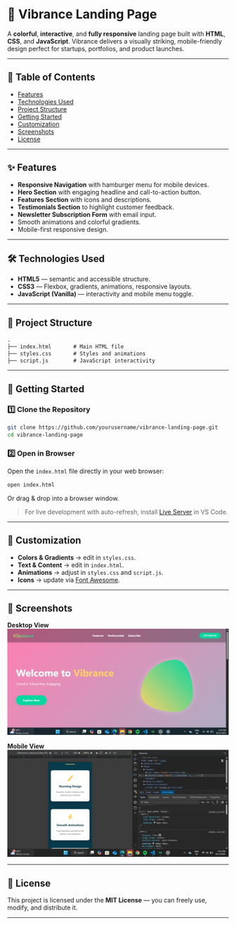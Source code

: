 # 🎨 Vibrance Landing Page

A **colorful**, **interactive**, and **fully responsive** landing page built with **HTML**, **CSS**, and **JavaScript**.
Vibrance delivers a visually striking, mobile-friendly design perfect for startups, portfolios, and product launches.

---

## 📖 Table of Contents

* [Features](#-features)
* [Technologies Used](#-technologies-used)
* [Project Structure](#-project-structure)
* [Getting Started](#-getting-started)
* [Customization](#-customization)
* [Screenshots](#-screenshots)
* [License](#-license)

---

## ✨ Features

* **Responsive Navigation** with hamburger menu for mobile devices.
* **Hero Section** with engaging headline and call-to-action button.
* **Features Section** with icons and descriptions.
* **Testimonials Section** to highlight customer feedback.
* **Newsletter Subscription Form** with email input.
* Smooth animations and colorful gradients.
* Mobile-first responsive design.

---

## 🛠 Technologies Used

* **HTML5** — semantic and accessible structure.
* **CSS3** — Flexbox, gradients, animations, responsive layouts.
* **JavaScript (Vanilla)** — interactivity and mobile menu toggle.
  

---

## 📂 Project Structure

```
.
├── index.html       # Main HTML file
├── styles.css       # Styles and animations
├── script.js        # JavaScript interactivity

```

---

## 🚀 Getting Started

### 1️⃣ Clone the Repository

```bash
git clone https://github.com/yourusername/vibrance-landing-page.git
cd vibrance-landing-page
```

### 2️⃣ Open in Browser

Open the `index.html` file directly in your web browser:

```bash
open index.html
```

Or drag & drop into a browser window.

> For live development with auto-refresh, install [Live Server](https://marketplace.visualstudio.com/items?itemName=ritwickdey.LiveServer) in VS Code.

---

## 🎨 Customization

* **Colors & Gradients** → edit in `styles.css`.
* **Text & Content** → edit in `index.html`.
* **Animations** → adjust in `styles.css` and `script.js`.
* **Icons** → update via [Font Awesome](https://fontawesome.com/).

---

## 📸 Screenshots

**Desktop View**
![Vibrance Desktop](screenshots/desktop.png)

**Mobile View**
![Vibrance Mobile](screenshots/mobile.png)

---

## 📄 License

This project is licensed under the **MIT License** — you can freely use, modify, and distribute it.

---


